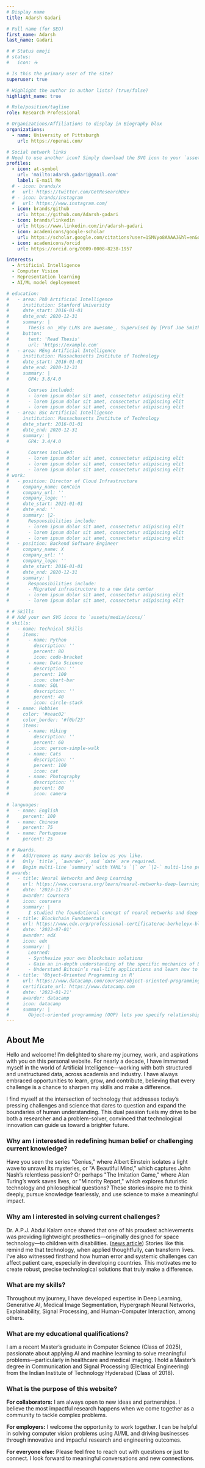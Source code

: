 ```yaml
---
# Display name
title: Adarsh Gadari

# Full name (for SEO)
first_name: Adarsh
last_name: Gadari

# # Status emoji
# status:
#   icon: ☕️

# Is this the primary user of the site?
superuser: true

# Highlight the author in author lists? (true/false)
highlight_name: true

# Role/position/tagline
role: Research Professional

# Organizations/Affiliations to display in Biography blox
organizations:
  - name: University of Pittsburgh
    url: https://openai.com/

# Social network links
# Need to use another icon? Simply download the SVG icon to your `assets/media/icons/` folder.
profiles:
  - icon: at-symbol
    url: 'mailto:adarsh.gadari@gmail.com'
    label: E-mail Me
  # - icon: brands/x
  #   url: https://twitter.com/GetResearchDev
  # - icon: brands/instagram
  #   url: https://www.instagram.com/
  - icon: brands/github
    url: https://github.com/Adarsh-gadari
  - icon: brands/linkedin
    url: https://www.linkedin.com/in/adarsh-gadari
  - icon: academicons/google-scholar
    url: https://scholar.google.com/citations?user=1SMVyo8AAAAJ&hl=en&oi=ao
  - icon: academicons/orcid
    url: https://orcid.org/0009-0008-8238-1957

interests:
  - Artificial Intelligence
  - Computer Vision
  - Representation learning 
  - AI/ML model deployement

# education:
#   - area: PhD Artificial Intelligence
#     institution: Stanford University
#     date_start: 2016-01-01
#     date_end: 2020-12-31
#     summary: |
#       Thesis on _Why LLMs are awesome_. Supervised by [Prof Joe Smith](https://example.com). Presented papers at 5 IEEE conferences with the contributions being published in 2 Springer journals.
#     button:
#       text: 'Read Thesis'
#       url: 'https://example.com'
#   - area: MEng Artificial Intelligence
#     institution: Massachusetts Institute of Technology
#     date_start: 2016-01-01
#     date_end: 2020-12-31
#     summary: |
#       GPA: 3.8/4.0

#       Courses included:
#       - lorem ipsum dolor sit amet, consectetur adipiscing elit
#       - lorem ipsum dolor sit amet, consectetur adipiscing elit
#       - lorem ipsum dolor sit amet, consectetur adipiscing elit
#   - area: BSc Artificial Intelligence
#     institution: Massachusetts Institute of Technology
#     date_start: 2016-01-01
#     date_end: 2020-12-31
#     summary: |
#       GPA: 3.4/4.0
      
#       Courses included:
#       - lorem ipsum dolor sit amet, consectetur adipiscing elit
#       - lorem ipsum dolor sit amet, consectetur adipiscing elit
#       - lorem ipsum dolor sit amet, consectetur adipiscing elit
# work:
#   - position: Director of Cloud Infrastructure
#     company_name: GenCoin
#     company_url: ''
#     company_logo: ''
#     date_start: 2021-01-01
#     date_end: ''
#     summary: |2-
#       Responsibilities include:
#       - lorem ipsum dolor sit amet, consectetur adipiscing elit
#       - lorem ipsum dolor sit amet, consectetur adipiscing elit
#       - lorem ipsum dolor sit amet, consectetur adipiscing elit
#   - position: Backend Software Engineer
#     company_name: X
#     company_url: ''
#     company_logo: ''
#     date_start: 2016-01-01
#     date_end: 2020-12-31
#     summary: |
#       Responsibilities include:
#       - Migrated infrastructure to a new data center
#       - lorem ipsum dolor sit amet, consectetur adipiscing elit
#       - lorem ipsum dolor sit amet, consectetur adipiscing elit

# # Skills
# # Add your own SVG icons to `assets/media/icons/`
# skills:
#   - name: Technical Skills
#     items:
#       - name: Python
#         description: ''
#         percent: 80
#         icon: code-bracket
#       - name: Data Science
#         description: ''
#         percent: 100
#         icon: chart-bar
#       - name: SQL
#         description: ''
#         percent: 40
#         icon: circle-stack
#   - name: Hobbies
#     color: '#eeac02'
#     color_border: '#f0bf23'
#     items:
#       - name: Hiking
#         description: ''
#         percent: 60
#         icon: person-simple-walk
#       - name: Cats
#         description: ''
#         percent: 100
#         icon: cat
#       - name: Photography
#         description: ''
#         percent: 80
#         icon: camera

# languages:
#   - name: English
#     percent: 100
#   - name: Chinese
#     percent: 75
#   - name: Portuguese
#     percent: 25

# # Awards.
# #   Add/remove as many awards below as you like.
# #   Only `title`, `awarder`, and `date` are required.
# #   Begin multi-line `summary` with YAML's `|` or `|2-` multi-line prefix and indent 2 spaces below.
# awards:
#   - title: Neural Networks and Deep Learning
#     url: https://www.coursera.org/learn/neural-networks-deep-learning
#     date: '2023-11-25'
#     awarder: Coursera
#     icon: coursera
#     summary: |
#       I studied the foundational concept of neural networks and deep learning. By the end, I was familiar with the significant technological trends driving the rise of deep learning; build, train, and apply fully connected deep neural networks; implement efficient (vectorized) neural networks; identify key parameters in a neural network’s architecture; and apply deep learning to your own applications.
#   - title: Blockchain Fundamentals
#     url: https://www.edx.org/professional-certificate/uc-berkeleyx-blockchain-fundamentals
#     date: '2023-07-01'
#     awarder: edX
#     icon: edx
#     summary: |
#       Learned:
#       - Synthesize your own blockchain solutions
#       - Gain an in-depth understanding of the specific mechanics of Bitcoin
#       - Understand Bitcoin’s real-life applications and learn how to attack and destroy Bitcoin, Ethereum, smart contracts and Dapps, and alternatives to Bitcoin’s Proof-of-Work consensus algorithm
#   - title: 'Object-Oriented Programming in R'
#     url: https://www.datacamp.com/courses/object-oriented-programming-with-s3-and-r6-in-r
#     certificate_url: https://www.datacamp.com
#     date: '2023-01-21'
#     awarder: datacamp
#     icon: datacamp
#     summary: |
#       Object-oriented programming (OOP) lets you specify relationships between functions and the objects that they can act on, helping you manage complexity in your code. This is an intermediate level course, providing an introduction to OOP, using the S3 and R6 systems. S3 is a great day-to-day R programming tool that simplifies some of the functions that you write. R6 is especially useful for industry-specific analyses, working with web APIs, and building GUIs.
---
```


## About Me

Hello and welcome! I’m delighted to share my journey, work, and aspirations with you on this personal website. For nearly a decade, I have immersed myself in the world of Artificial Intelligence—working with both structured and unstructured data, across academia and industry. I have always embraced opportunities to learn, grow, and contribute, believing that every challenge is a chance to sharpen my skills and make a difference.

I find myself at the intersection of technology that addresses today’s pressing challenges and science that dares to question and expand the boundaries of human understanding. This dual passion fuels my drive to be both a researcher and a problem-solver, convinced that technological innovation can guide us toward a brighter future.

### Why am I interested in redefining human belief or challenging current knowledge?

Have you seen the series "Genius," where Albert Einstein isolates a light wave to unravel its mysteries, or "A Beautiful Mind," which captures John Nash’s relentless passion? Or perhaps "The Imitation Game," where Alan Turing’s work saves lives, or "Minority Report," which explores futuristic technology and philosophical questions? These stories inspire me to think deeply, pursue knowledge fearlessly, and use science to make a meaningful impact.

### Why am I interested in solving current challenges?

Dr. A.P.J. Abdul Kalam once shared that one of his proudest achievements was providing lightweight prosthetics—originally designed for space technology—to children with disabilities. ([news article](https://www.business-standard.com/article/news-ians/kalam-concerned-about-disabled-developed-lightweight-prosthetics-115072801304_1.html)) Stories like this remind me that technology, when applied thoughtfully, can transform lives. I’ve also witnessed firsthand how human error and systemic challenges can affect patient care, especially in developing countries. This motivates me to create robust, precise technological solutions that truly make a difference.

### What are my skills?

Throughout my journey, I have developed expertise in Deep Learning, Generative AI, Medical Image Segmentation, Hypergraph Neural Networks, Explainability, Signal Processing, and Human-Computer Interaction, among others.

### What are my educational qualifications?

I am a recent Master’s graduate in Computer Science (Class of 2025), passionate about applying AI and machine learning to solve meaningful problems—particularly in healthcare and medical imaging. I hold a Master’s degree in Communication and Signal Processing (Electrical Engineering) from the Indian Institute of Technology Hyderabad (Class of 2018).

### What is the purpose of this website?

**For collaborators:** I am always open to new ideas and partnerships. I believe the most impactful research happens when we come together as a community to tackle complex problems.

**For employers:** I welcome the opportunity to work together. I can be helpful in solving computer vision problems using AI/ML and driving businesses through innovative and impacful research and engineering outcomes. 

**For everyone else:** Please feel free to reach out with questions or just to connect. I look forward to meaningful conversations and new connections.
